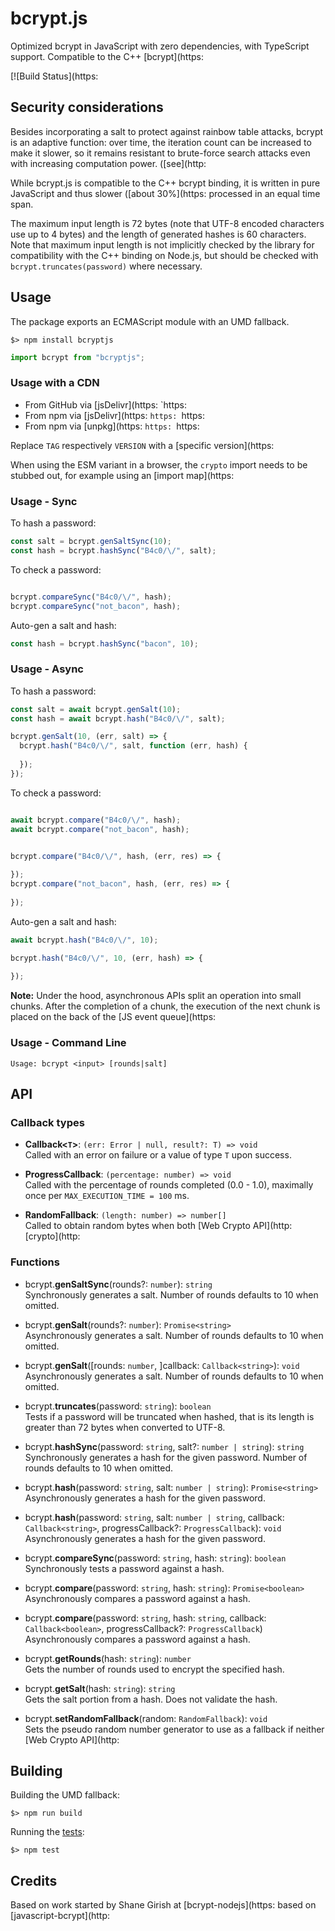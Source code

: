 # bcrypt.js

Optimized bcrypt in JavaScript with zero dependencies, with TypeScript support. Compatible to the C++
[bcrypt](https:

[![Build Status](https:

## Security considerations

Besides incorporating a salt to protect against rainbow table attacks, bcrypt is an adaptive function: over time, the
iteration count can be increased to make it slower, so it remains resistant to brute-force search attacks even with
increasing computation power. ([see](http:

While bcrypt.js is compatible to the C++ bcrypt binding, it is written in pure JavaScript and thus slower ([about 30%](https:
processed in an equal time span.

The maximum input length is 72 bytes (note that UTF-8 encoded characters use up to 4 bytes) and the length of generated
hashes is 60 characters. Note that maximum input length is not implicitly checked by the library for compatibility with
the C++ binding on Node.js, but should be checked with `bcrypt.truncates(password)` where necessary.

## Usage

The package exports an ECMAScript module with an UMD fallback.

```
$> npm install bcryptjs
```

```ts
import bcrypt from "bcryptjs";
```

### Usage with a CDN

- From GitHub via [jsDelivr](https:
  `https:
- From npm via [jsDelivr](https:
  `https:
  `https:
- From npm via [unpkg](https:
  `https:
  `https:

Replace `TAG` respectively `VERSION` with a [specific version](https:

When using the ESM variant in a browser, the `crypto` import needs to be stubbed out, for example using an [import map](https:

### Usage - Sync

To hash a password:

```ts
const salt = bcrypt.genSaltSync(10);
const hash = bcrypt.hashSync("B4c0/\/", salt);

```

To check a password:

```ts

bcrypt.compareSync("B4c0/\/", hash); 
bcrypt.compareSync("not_bacon", hash); 
```

Auto-gen a salt and hash:

```ts
const hash = bcrypt.hashSync("bacon", 10);
```

### Usage - Async

To hash a password:

```ts
const salt = await bcrypt.genSalt(10);
const hash = await bcrypt.hash("B4c0/\/", salt);

```

```ts
bcrypt.genSalt(10, (err, salt) => {
  bcrypt.hash("B4c0/\/", salt, function (err, hash) {
    
  });
});
```

To check a password:

```ts

await bcrypt.compare("B4c0/\/", hash); 
await bcrypt.compare("not_bacon", hash); 
```

```ts

bcrypt.compare("B4c0/\/", hash, (err, res) => {
  
});
bcrypt.compare("not_bacon", hash, (err, res) => {
  
});
```

Auto-gen a salt and hash:

```ts
await bcrypt.hash("B4c0/\/", 10);

```

```ts
bcrypt.hash("B4c0/\/", 10, (err, hash) => {
  
});
```

**Note:** Under the hood, asynchronous APIs split an operation into small chunks. After the completion of a chunk, the execution of the next chunk is placed on the back of the [JS event queue](https:

### Usage - Command Line

```
Usage: bcrypt <input> [rounds|salt]
```

## API

### Callback types

- **Callback<`T`>**: `(err: Error | null, result?: T) => void`<br />
  Called with an error on failure or a value of type `T` upon success.

- **ProgressCallback**: `(percentage: number) => void`<br />
  Called with the percentage of rounds completed (0.0 - 1.0), maximally once per `MAX_EXECUTION_TIME = 100` ms.

- **RandomFallback**: `(length: number) => number[]`<br />
  Called to obtain random bytes when both [Web Crypto API](http:
  [crypto](http:

### Functions

- bcrypt.**genSaltSync**(rounds?: `number`): `string`<br />
  Synchronously generates a salt. Number of rounds defaults to 10 when omitted.

- bcrypt.**genSalt**(rounds?: `number`): `Promise<string>`<br />
  Asynchronously generates a salt. Number of rounds defaults to 10 when omitted.

- bcrypt.**genSalt**([rounds: `number`, ]callback: `Callback<string>`): `void`<br />
  Asynchronously generates a salt. Number of rounds defaults to 10 when omitted.

- bcrypt.**truncates**(password: `string`): `boolean`<br />
  Tests if a password will be truncated when hashed, that is its length is greater than 72 bytes when converted to UTF-8.

- bcrypt.**hashSync**(password: `string`, salt?: `number | string`): `string`
  Synchronously generates a hash for the given password. Number of rounds defaults to 10 when omitted.

- bcrypt.**hash**(password: `string`, salt: `number | string`): `Promise<string>`<br />
  Asynchronously generates a hash for the given password.

- bcrypt.**hash**(password: `string`, salt: `number | string`, callback: `Callback<string>`, progressCallback?: `ProgressCallback`): `void`<br />
  Asynchronously generates a hash for the given password.

- bcrypt.**compareSync**(password: `string`, hash: `string`): `boolean`<br />
  Synchronously tests a password against a hash.

- bcrypt.**compare**(password: `string`, hash: `string`): `Promise<boolean>`<br />
  Asynchronously compares a password against a hash.

- bcrypt.**compare**(password: `string`, hash: `string`, callback: `Callback<boolean>`, progressCallback?: `ProgressCallback`)<br />
  Asynchronously compares a password against a hash.

- bcrypt.**getRounds**(hash: `string`): `number`<br />
  Gets the number of rounds used to encrypt the specified hash.

- bcrypt.**getSalt**(hash: `string`): `string`<br />
  Gets the salt portion from a hash. Does not validate the hash.

- bcrypt.**setRandomFallback**(random: `RandomFallback`): `void`<br />
  Sets the pseudo random number generator to use as a fallback if neither [Web Crypto API](http:

## Building

Building the UMD fallback:

```
$> npm run build
```

Running the [tests](./tests):

```
$> npm test
```

## Credits

Based on work started by Shane Girish at [bcrypt-nodejs](https:
based on [javascript-bcrypt](http:
